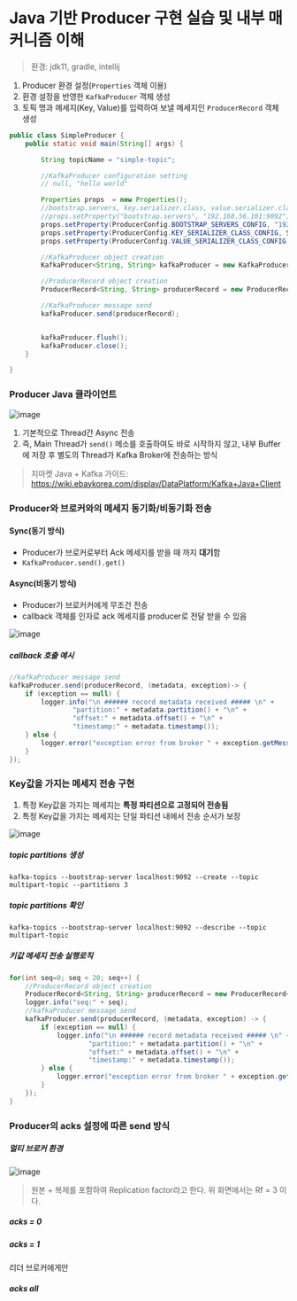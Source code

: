 # Java 기반 Producer 구현 실습 및 내부 매커니즘 이해

> 환경: jdk11, gradle, intellij 

1. Producer 환경 설정(```Properties``` 객체 이용)
2. 환경 설정을 반영한 ```KafkaProducer``` 객체 생성
3. 토픽 명과 메세지(Key, Value)를 입력하여 보낼 메세지인 ```ProducerRecord``` 객체 생성

```java
public class SimpleProducer {
    public static void main(String[] args) {

        String topicName = "simple-topic";

        //KafkaProducer configuration setting
        // null, "hello world"

        Properties props  = new Properties();
        //bootstrap.servers, key.serializer.class, value.serializer.class
        //props.setProperty("bootstrap.servers", "192.168.56.101:9092");
        props.setProperty(ProducerConfig.BOOTSTRAP_SERVERS_CONFIG, "192.168.56.101:9092");
        props.setProperty(ProducerConfig.KEY_SERIALIZER_CLASS_CONFIG, StringSerializer.class.getName());
        props.setProperty(ProducerConfig.VALUE_SERIALIZER_CLASS_CONFIG, StringSerializer.class.getName());

        //KafkaProducer object creation
        KafkaProducer<String, String> kafkaProducer = new KafkaProducer<String, String>(props);

        //ProducerRecord object creation
        ProducerRecord<String, String> producerRecord = new ProducerRecord<>(topicName,"hello world 2");

        //KafkaProducer message send
        kafkaProducer.send(producerRecord);


        kafkaProducer.flush();
        kafkaProducer.close();
    }

}
```

### Producer Java 클라이언트

![image](https://github.com/gmarket-ssb/book-study/assets/106303141/b6049fec-a3f6-4ccd-b1ee-692871fd14d1)

1. 기본적으로 Thread간 Async 전송
2. 즉, Main Thread가 ```send()``` 메소를 호출하여도 바로 시작하지 않고, 내부 Buffer에 저장 후 별도의 Thread가 Kafka Broker에 전송하는 방식

> 지마켓 Java + Kafka 가이드: https://wiki.ebaykorea.com/display/DataPlatform/Kafka+Java+Client

### Producer와 브로커와의 메세지 동기화/비동기화 전송

#### Sync(동기 방식)

* Producer가 브로커로부터 Ack 메세지를 받을 때 까지 **대기**함
* ```KafkaProducer.send().get()```

#### Async(비동기 방식)

* Producer가 브로커커에게 무조건 전송
* callback 객체를 인자로 ack 메세지를 producer로 전달 받을 수 있음

![image](https://github.com/gmarket-ssb/book-study/assets/106303141/2d00c2db-cd11-4010-bc04-937e76232da5)

##### callback 호출 예시

```java
//kafkaProducer message send
kafkaProducer.send(producerRecord, (metadata, exception)-> {
    if (exception == null) {
        logger.info("\n ###### record metadata received ##### \n" +
                "partition:" + metadata.partition() + "\n" +
                "offset:" + metadata.offset() + "\n" +
                "timestamp:" + metadata.timestamp());
    } else {
        logger.error("exception error from broker " + exception.getMessage());
    }
});
```

### Key값을 가지는 메세지 전송 구현

1. 특정 Key값을 가지는 메세지는 **특정 파티션으로 고정되어 전송됨**
2. 특정 Key값을 가지는 메세지는 단일 파티션 내에서 전송 순서가 보장

![image](https://github.com/gmarket-ssb/book-study/assets/106303141/676f01b5-d9c1-487d-b4fc-29e72570436c)

##### topic partitions 생성
```
kafka-topics --bootstrap-server localhost:9092 --create --topic multipart-topic --partitions 3
```

##### topic partitions 확인
```
kafka-topics --bootstrap-server localhost:9092 --describe --topic multipart-topic
```

##### 키값 메세지 전송 실행로직
```java
for(int seq=0; seq < 20; seq++) {
    //ProducerRecord object creation
    ProducerRecord<String, String> producerRecord = new ProducerRecord<>(topicName, String.valueOf(seq),"hello world " + seq);
    logger.info("seq:" + seq);
    //kafkaProducer message send
    kafkaProducer.send(producerRecord, (metadata, exception) -> {
        if (exception == null) {
            logger.info("\n ###### record metadata received ##### \n" +
                    "partition:" + metadata.partition() + "\n" +
                    "offset:" + metadata.offset() + "\n" +
                    "timestamp:" + metadata.timestamp());
        } else {
            logger.error("exception error from broker " + exception.getMessage());
        }
    });
}
```


### Producer의 acks 설정에 따른 send 방식

##### 멀티 브로커 환경
![image](https://github.com/gmarket-ssb/book-study/assets/106303141/37730e9a-be1c-4fb9-b3c0-6ef2c605c92a)

> 원본 + 복제를 포함하여 Replication factor라고 한다. 위 화면에서는 Rf = 3 이다.

##### acks = 0
##### acks = 1
리더 브로커에게만 
##### acks all

